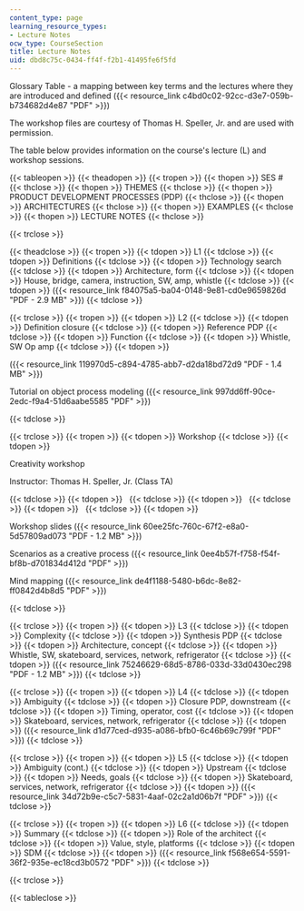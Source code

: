 ```yaml
---
content_type: page
learning_resource_types:
- Lecture Notes
ocw_type: CourseSection
title: Lecture Notes
uid: dbd8c75c-0434-ff4f-f2b1-41495fe6f5fd
---
```


Glossary Table - a mapping between key terms and the lectures where they are introduced and defined ({{< resource_link c4bd0c02-92cc-d3e7-059b-b734682d4e87 "PDF" >}})

The workshop files are courtesy of Thomas H. Speller, Jr. and are used with permission.

The table below provides information on the course's lecture (L) and workshop sessions.

{{< tableopen >}}
{{< theadopen >}}
{{< tropen >}}
{{< thopen >}}
SES #
{{< thclose >}}
{{< thopen >}}
THEMES
{{< thclose >}}
{{< thopen >}}
PRODUCT DEVELOPMENT PROCESSES (PDP)
{{< thclose >}}
{{< thopen >}}
ARCHITECTURES
{{< thclose >}}
{{< thopen >}}
EXAMPLES
{{< thclose >}}
{{< thopen >}}
LECTURE NOTES
{{< thclose >}}

{{< trclose >}}

{{< theadclose >}}
{{< tropen >}}
{{< tdopen >}}
L1
{{< tdclose >}}
{{< tdopen >}}
Definitions
{{< tdclose >}}
{{< tdopen >}}
Technology search
{{< tdclose >}}
{{< tdopen >}}
Architecture, form
{{< tdclose >}}
{{< tdopen >}}
House, bridge, camera, instruction, SW, amp, whistle
{{< tdclose >}}
{{< tdopen >}}
({{< resource_link f84075a5-ba04-0148-9e81-cd0e9659826d "PDF - 2.9 MB" >}})
{{< tdclose >}}

{{< trclose >}}
{{< tropen >}}
{{< tdopen >}}
L2
{{< tdclose >}}
{{< tdopen >}}
Definition closure
{{< tdclose >}}
{{< tdopen >}}
Reference PDP
{{< tdclose >}}
{{< tdopen >}}
Function
{{< tdclose >}}
{{< tdopen >}}
Whistle, SW Op amp
{{< tdclose >}}
{{< tdopen >}}


({{< resource_link 119970d5-c894-4785-abb7-d2da18bd72d9 "PDF - 1.4 MB" >}})

Tutorial on object process modeling ({{< resource_link 997dd6ff-90ce-2edc-f9a4-51d6aabe5585 "PDF" >}})


{{< tdclose >}}

{{< trclose >}}
{{< tropen >}}
{{< tdopen >}}
Workshop
{{< tdclose >}}
{{< tdopen >}}


Creativity workshop

Instructor: Thomas H. Speller, Jr. (Class TA)


{{< tdclose >}}
{{< tdopen >}}
 
{{< tdclose >}}
{{< tdopen >}}
 
{{< tdclose >}}
{{< tdopen >}}
 
{{< tdclose >}}
{{< tdopen >}}


Workshop slides ({{< resource_link 60ee25fc-760c-67f2-e8a0-5d57809ad073 "PDF - 1.2 MB" >}})

Scenarios as a creative process ({{< resource_link 0ee4b57f-f758-f54f-bf8b-d701834d412d "PDF" >}})

Mind mapping ({{< resource_link de4f1188-5480-b6dc-8e82-ff0842d4b8d5 "PDF" >}})


{{< tdclose >}}

{{< trclose >}}
{{< tropen >}}
{{< tdopen >}}
L3
{{< tdclose >}}
{{< tdopen >}}
Complexity
{{< tdclose >}}
{{< tdopen >}}
Synthesis PDP
{{< tdclose >}}
{{< tdopen >}}
Architecture, concept
{{< tdclose >}}
{{< tdopen >}}
Whistle, SW, skateboard, services, network, refrigerator
{{< tdclose >}}
{{< tdopen >}}
({{< resource_link 75246629-68d5-8786-033d-33d0430ec298 "PDF - 1.2 MB" >}})
{{< tdclose >}}

{{< trclose >}}
{{< tropen >}}
{{< tdopen >}}
L4
{{< tdclose >}}
{{< tdopen >}}
Ambiguity
{{< tdclose >}}
{{< tdopen >}}
Closure PDP, downstream
{{< tdclose >}}
{{< tdopen >}}
Timing, operator, cost
{{< tdclose >}}
{{< tdopen >}}
Skateboard, services, network, refrigerator
{{< tdclose >}}
{{< tdopen >}}
({{< resource_link d1d77ced-d935-a086-bfb0-6c46b69c799f "PDF" >}})
{{< tdclose >}}

{{< trclose >}}
{{< tropen >}}
{{< tdopen >}}
L5
{{< tdclose >}}
{{< tdopen >}}
Ambiguity (cont.)
{{< tdclose >}}
{{< tdopen >}}
Upstream
{{< tdclose >}}
{{< tdopen >}}
Needs, goals
{{< tdclose >}}
{{< tdopen >}}
Skateboard, services, network, refrigerator
{{< tdclose >}}
{{< tdopen >}}
({{< resource_link 34d72b9e-c5c7-5831-4aaf-02c2a1d06b7f "PDF" >}})
{{< tdclose >}}

{{< trclose >}}
{{< tropen >}}
{{< tdopen >}}
L6
{{< tdclose >}}
{{< tdopen >}}
Summary
{{< tdclose >}}
{{< tdopen >}}
Role of the architect
{{< tdclose >}}
{{< tdopen >}}
Value, style, platforms
{{< tdclose >}}
{{< tdopen >}}
SDM
{{< tdclose >}}
{{< tdopen >}}
({{< resource_link f568e654-5591-36f2-935e-ec18cd3b0572 "PDF" >}})
{{< tdclose >}}

{{< trclose >}}

{{< tableclose >}}